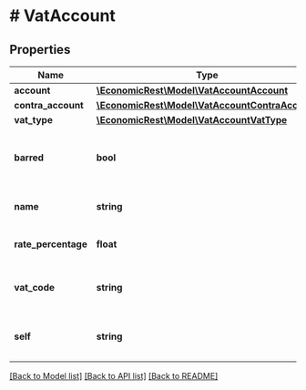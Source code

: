# # VatAccount

## Properties

Name | Type | Description | Notes
------------ | ------------- | ------------- | -------------
**account** | [**\EconomicRest\Model\VatAccountAccount**](VatAccountAccount.md) |  | [optional]
**contra_account** | [**\EconomicRest\Model\VatAccountContraAccount**](VatAccountContraAccount.md) |  | [optional]
**vat_type** | [**\EconomicRest\Model\VatAccountVatType**](VatAccountVatType.md) |  | [optional]
**barred** | **bool** | If true this vat account has been barred from further use. | [optional]
**name** | **string** | The name of the vat account. | [optional]
**rate_percentage** | **float** | The tax rate for this vat account. | [optional]
**vat_code** | **string** | The alphanumerical code for the vat account. | [optional]
**self** | **string** | A unique link reference to the vat account item. | [optional]

[[Back to Model list]](../../README.md#models) [[Back to API list]](../../README.md#endpoints) [[Back to README]](../../README.md)
